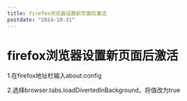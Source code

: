 ```yaml
---
title: firefox浏览器设置新页面后激活
postdate: "2014-10-31"
---
```


# firefox浏览器设置新页面后激活

1.在firefox地址栏输入about:config

2.选择browser.tabs.loadDivertedInBackground，将值改为true